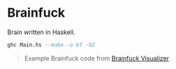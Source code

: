 # Brainfuck

Brain written in Haskell.

``` hs
ghc Main.hs --make -o bf -O2
```

> Example Brainfuck code from [Brainfuck Visualizer](https://github.com/fatiherikli/brainfuck-visualizer/)
